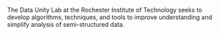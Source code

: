 The Data Unity Lab at the Rochester Institute of Technology seeks to develop algorithms, techniques, and tools to improve understanding and simplify analysis of semi-structured data.
